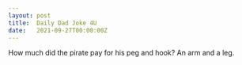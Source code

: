 ```yaml
---
layout: post
title:  Daily Dad Joke 4U
date:   2021-09-27T00:00:00Z
---
```

How much did the pirate pay for his peg and hook? An arm and a leg.
